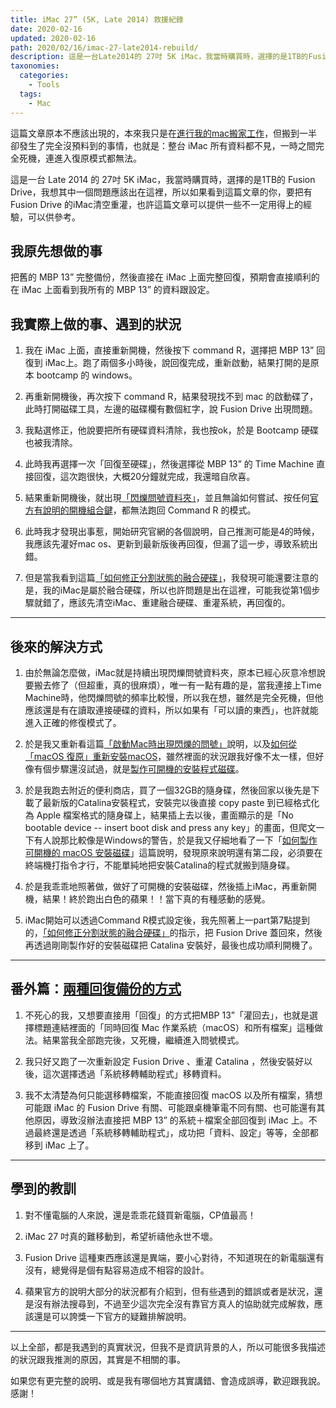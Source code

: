 ```yaml
---
title: iMac 27” (5K, Late 2014) 救援紀錄
date: 2020-02-16
updated: 2020-02-16
path: 2020/02/16/imac-27-late2014-rebuild/
description: 這是一台Late2014的 27吋 5K iMac，我當時購買時，選擇的是1TB的Fusion Drive，我想其中一個問題應該出在這裡，所以如果看到這篇文章的你，要把有Fusion Drive的iMac清空重灌，也許這篇文章可以提供一些不一定用得上的經驗，可以供參考。
taxonomies:
  categories: 
    - Tools
  tags: 
    - Mac
---
```


這篇文章原本不應該出現的，本來我只是在[進行我的mac搬家工作](/2020/02/16/2020-mac-data-transfer)，但搬到一半卻發生了完全沒預料到的事情，也就是：整台 iMac 所有資料都不見，一時之間完全死機，連進入復原模式都無法。

這是一台 Late 2014 的 27吋 5K iMac，我當時購買時，選擇的是1TB的 Fusion Drive，我想其中一個問題應該出在這裡，所以如果看到這篇文章的你，要把有 Fusion Drive 的iMac清空重灌，也許這篇文章可以提供一些不一定用得上的經驗，可以供參考。

<!-- more -->

## 我原先想做的事

把舊的 MBP 13” 完整備份，然後直接在 iMac 上面完整回復，預期會直接順利的在 iMac 上面看到我所有的 MBP 13” 的資料跟設定。

## 我實際上做的事、遇到的狀況

1. 我在 iMac 上面，直接重新開機，然後按下 command R，選擇把 MBP 13” 回復到 iMac上。跑了兩個多小時後，說回復完成，重新啟動，結果打開的是原本 bootcamp 的 windows。  
    
2. 再重新開機後，再次按下 command R，結果發現找不到 mac 的啟動碟了，此時打開磁碟工具，左邊的磁碟欄有數個紅字，說 Fusion Drive 出現問題。  
    
3. 我點選修正，他說要把所有硬碟資料清除，我也按ok，於是 Bootcamp 硬碟也被我清除。  
    
4. 此時我再選擇一次「回復至硬碟」，然後選擇從 MBP 13” 的 Time Machine 直接回復，這次跑很快，大概20分鐘就完成，我還暗自欣喜。  
    
5. 結果重新開機後，就出現[「閃爍問號資料夾」](https://support.apple.com/zh-tw/HT204156)，並且無論如何嘗試、按任何[官方有說明的開機組合鍵](https://support.apple.com/zh-tw/HT201255)，都無法跑回 Command R 的模式。  
    
6. 此時我才發現出事惹，開始研究官網的各個說明，自己推測可能是4的時候，我應該先灌好mac os、更新到最新版後再回復，但漏了這一步，導致系統出錯。  
    
7. 但是當我看到這篇[「如何修正分割狀態的融合硬碟」](https://support.apple.com/zh-tw/HT207584)，我發現可能還要注意的是，我的iMac是屬於融合硬碟，所以也許問題是出在這裡，可能我從第1個步驟就錯了，應該先清空iMac、重建融合硬碟、重灌系統，再回復的。  
    
---

## 後來的解決方式

1. 由於無論怎麼做，iMac就是持續出現閃爍問號資料夾，原本已經心灰意冷想說要搬去修了（但超重，真的很麻煩），唯一有一點有趣的是，當我連接上Time Machine時，他閃爍問號的頻率比較慢，所以我在想，雖然是完全死機，但他應該還是有在讀取連接硬碟的資料，所以如果有「可以讀的東西」，也許就能進入正確的修復模式了。

2. 於是我又重新看這篇[「啟動Mac時出現閃爍的問號」](https://support.apple.com/zh-tw/HT204323)說明，以及[如何從「macOS 復原」重新安裝macOS](https://support.apple.com/zh-tw/HT204904)，雖然裡面的狀況跟我好像不太一樣，但好像有個步驟還沒試過，就是[製作可開機的安裝程式磁碟](https://support.apple.com/zh-tw/HT201372)。

3. 於是我跑去附近的便利商店，買了一個32GB的隨身碟，然後回家以後先是下載了最新版的Catalina安裝程式，安裝完以後直接 copy paste 到已經格式化為 Apple 檔案格式的隨身碟上，結果插上去以後，畫面顯示的是「No bootable device -- insert boot disk and press any key」的畫面，但爬文一下有人說那比較像是Windows的警告，於是我又仔細地看了一下「[如何製作可開機的 macOS 安裝磁碟](https://support.apple.com/zh-tw/HT201372)」這篇說明，發現原來說明還有第二段，必須要在終端機打指令才行，不能單純地把安裝Catalina的程式就搬到隨身碟。

4. 於是我乖乖地照著做，做好了可開機的安裝磁碟，然後插上iMac，再重新開機，結果！終於跑出白色的蘋果！！當下真的有種感動的感覺。

5. iMac開始可以透過Command R模式設定後，我先照著上一part第7點提到的，[「如何修正分割狀態的融合硬碟」](https://support.apple.com/zh-tw/HT207584)的指示，把 Fusion Drive 蓋回來，然後再透過剛剛製作好的安裝磁碟把 Catalina 安裝好，最後也成功順利開機了。  
    
---

## 番外篇：[兩種回復備份的方式](https://support.apple.com/zh-tw/HT203981)

1. 不死心的我，又想要直接用「回復」的方式把MBP 13”「灌回去」，也就是選擇標題連結裡面的「同時回復 Mac 作業系統（macOS）和所有檔案」這種做法。結果當我全部跑完後，又死機，繼續進入問號模式。

2. 我只好又跑了一次重新設定 Fusion Drive 、重灌 Catalina ，然後安裝好以後，這次選擇透過「系統移轉輔助程式」移轉資料。

3. 我不太清楚為何只能選移轉檔案，不能直接回復 macOS 以及所有檔案，猜想可能跟 iMac 的 Fusion Drive 有關、可能跟桌機筆電不同有關、也可能還有其他原因，導致沒辦法直接把 MBP 13” 的系統＋檔案全部回復到 iMac 上。不過最終還是透過「系統移轉輔助程式」，成功把「資料、設定」等等，全部都移到 iMac 上了。  
    
---

## 學到的教訓

1. 對不懂電腦的人來說，還是乖乖花錢買新電腦，CP值最高！

2. iMac 27 吋真的難移動到，希望祈禱他永世不壞。

3. Fusion Drive 這種東西應該還是異端，要小心對待，不知道現在的新電腦還有沒有，總覺得是個有點容易造成不相容的設計。

4. 蘋果官方的說明大部分的狀況都有介紹到，但有些遇到的錯誤或者是狀況，還是沒有辦法搜尋到，不過至少這次完全沒有靠官方真人的協助就完成解救，應該還是可以誇獎一下官方的疑難排解說明。  
    
---

以上全部，都是我遇到的真實狀況，但我不是資訊背景的人，所以可能很多我描述的狀況跟我推測的原因，其實是不相關的事。

如果您有更完整的說明、或是我有哪個地方其實講錯、會造成誤導，歡迎跟我說。 感謝！
